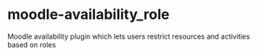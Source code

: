 # moodle-availability_role
Moodle availability plugin which lets users restrict resources and activities based on roles
